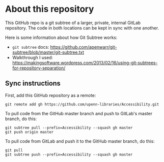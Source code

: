 # About this repository

This GitHub repo is a git subtree of a larger, private, internal GitLab repository. The code in both locations can be kept in sync with one another.

Here is some information about how Git Subtree works:
- `git subtree` docs: https://github.com/apenwarr/git-subtree/blob/master/git-subtree.txt
- Walkthrough I used: https://makingsoftware.wordpress.com/2013/02/16/using-git-subtrees-for-repository-separation/

## Sync instructions

First, add this GitHub repository as a remote:
```
git remote add gh https://github.com/upenn-libraries/Accessibility.git
```

To pull code from the GitHub master branch and push to GitLab's master branch, do this:
```
git subtree pull --prefix=Accessibility --squash gh master
git push origin master
```

To pull code from GitLab and push it to the GitHub master branch, do this:
```
git pull
git subtree push --prefix=Accessibility --squash gh master
```
